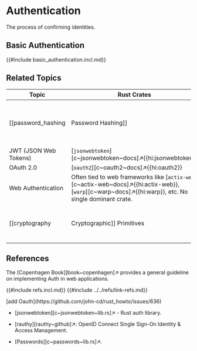 # Authentication

The process of confirming identities.

## Basic Authentication

{{#include basic_authentication.incl.md}}

## Related Topics

| Topic | Rust Crates | Notes |
|---|---|---|
| [[password_hashing | Password Hashing]] | [`bcrypt`][c~bcrypt~docs]↗{{hi:bcrypt}}, [`argon2`][c~argon2~docs]↗{{hi:argon2}}, [`scrypt`][c~scrypt~docs]↗{{hi:scrypt}}| [[hashing | Hashing]] |
| JWT (JSON Web Tokens) | [`jsonwebtoken`][c~jsonwebtoken~docs]↗{{hi:jsonwebtoken}} | |
| OAuth 2.0 | [`oauth2`][c~oauth2~docs]↗{{hi:oauth2}} | |
| Web Authentication | Often tied to web frameworks like [`actix-web`][c~actix-web~docs]↗{{hi:actix-web}}, [`warp`][c~warp~docs]↗{{hi:warp}}, etc. No single dominant crate. | See [[web-programming | Web Programming]] and [[web-programming_http-server | Web Programming HTTP Server]]. |
| [[cryptography | Cryptographic]] Primitives | [`ring`][c~ring~docs]↗{{hi:ring}}, [`rust-crypto`][c~rust-crypto~docs]↗{{hi:rust-crypto}} (often abstracted by higher-level crates). | See [[encryption | Encryption]], [[signature | Signatures]], [[certificates | Certificates]] and [[cryptography_utilities | Cryptography Utilities]] |

## References

The [Copenhagen Book][book~copenhagen]↗ provides a general guideline on implementing Auth in web applications.

{{#include refs.incl.md}}
{{#include ../../refs/link-refs.md}}

<div class="hidden">
[add Oauth](https://github.com/john-cd/rust_howto/issues/636)

- [jsonwebtoken][c~jsonwebtoken~lib.rs]↗ - Rust auth library.
- [rauthy][rauthy~github]↗: OpenID Connect Single Sign-On Identity & Access Management.

- [Passwords][c~passwords~lib.rs]↗.

</div>

